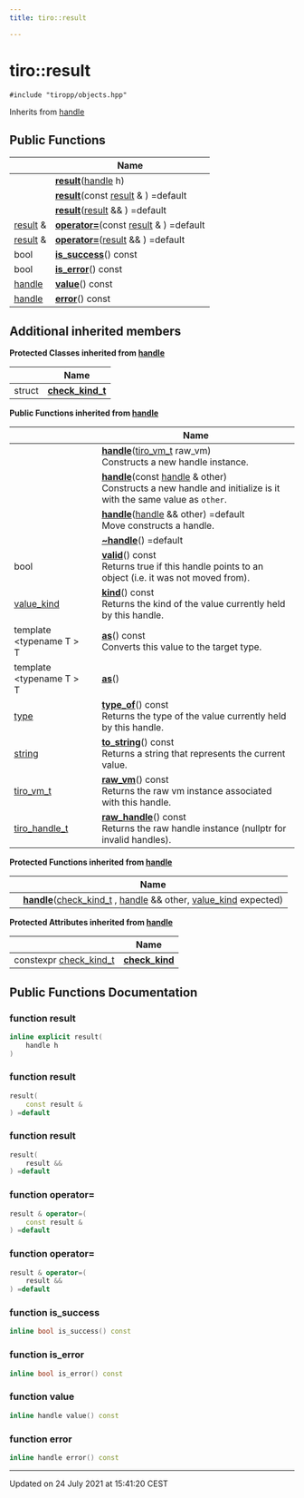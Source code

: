 ```yaml
---
title: tiro::result

---
```


# tiro::result






`#include "tiropp/objects.hpp"`

Inherits from [handle](/docs/api/classes/classtiro_1_1handle)

## Public Functions

|                | Name           |
| -------------- | -------------- |
| | **[result](/docs/api/classes/classtiro_1_1result#function-result)**([handle](/docs/api/classes/classtiro_1_1handle) h) |
| | **[result](/docs/api/classes/classtiro_1_1result#function-result)**(const [result](/docs/api/classes/classtiro_1_1result) & ) =default |
| | **[result](/docs/api/classes/classtiro_1_1result#function-result)**([result](/docs/api/classes/classtiro_1_1result) && ) =default |
| [result](/docs/api/classes/classtiro_1_1result) & | **[operator=](/docs/api/classes/classtiro_1_1result#function-operator=)**(const [result](/docs/api/classes/classtiro_1_1result) & ) =default |
| [result](/docs/api/classes/classtiro_1_1result) & | **[operator=](/docs/api/classes/classtiro_1_1result#function-operator=)**([result](/docs/api/classes/classtiro_1_1result) && ) =default |
| bool | **[is_success](/docs/api/classes/classtiro_1_1result#function-is_success)**() const |
| bool | **[is_error](/docs/api/classes/classtiro_1_1result#function-is_error)**() const |
| [handle](/docs/api/classes/classtiro_1_1handle) | **[value](/docs/api/classes/classtiro_1_1result#function-value)**() const |
| [handle](/docs/api/classes/classtiro_1_1handle) | **[error](/docs/api/classes/classtiro_1_1result#function-error)**() const |

## Additional inherited members

**Protected Classes inherited from [handle](/docs/api/classes/classtiro_1_1handle)**

|                | Name           |
| -------------- | -------------- |
| struct | **[check_kind_t](/docs/api/classes/structtiro_1_1handle_1_1check__kind__t)**  |

**Public Functions inherited from [handle](/docs/api/classes/classtiro_1_1handle)**

|                | Name           |
| -------------- | -------------- |
| | **[handle](/docs/api/classes/classtiro_1_1handle#function-handle)**([tiro_vm_t](/docs/api/files/def_8h#typedef-tiro_vm_t) raw_vm)<br>Constructs a new handle instance.  |
| | **[handle](/docs/api/classes/classtiro_1_1handle#function-handle)**(const [handle](/docs/api/classes/classtiro_1_1handle) & other)<br>Constructs a new handle and initialize is it with the same value as `other`.  |
| | **[handle](/docs/api/classes/classtiro_1_1handle#function-handle)**([handle](/docs/api/classes/classtiro_1_1handle) && other) =default<br>Move constructs a handle.  |
| | **[~handle](/docs/api/classes/classtiro_1_1handle#function-~handle)**() =default |
| bool | **[valid](/docs/api/classes/classtiro_1_1handle#function-valid)**() const<br>Returns true if this handle points to an object (i.e. it was not moved from).  |
| [value_kind](/docs/api/namespaces/namespacetiro#enum-value_kind) | **[kind](/docs/api/classes/classtiro_1_1handle#function-kind)**() const<br>Returns the kind of the value currently held by this handle.  |
| template <typename T \> <br>T | **[as](/docs/api/classes/classtiro_1_1handle#function-as)**() const<br>Converts this value to the target type.  |
| template <typename T \> <br>T | **[as](/docs/api/classes/classtiro_1_1handle#function-as)**() |
| [type](/docs/api/classes/classtiro_1_1type) | **[type_of](/docs/api/classes/classtiro_1_1handle#function-type_of)**() const<br>Returns the type of the value currently held by this handle.  |
| [string](/docs/api/classes/classtiro_1_1string) | **[to_string](/docs/api/classes/classtiro_1_1handle#function-to_string)**() const<br>Returns a string that represents the current value.  |
| [tiro_vm_t](/docs/api/files/def_8h#typedef-tiro_vm_t) | **[raw_vm](/docs/api/classes/classtiro_1_1handle#function-raw_vm)**() const<br>Returns the raw vm instance associated with this handle.  |
| [tiro_handle_t](/docs/api/files/def_8h#typedef-tiro_handle_t) | **[raw_handle](/docs/api/classes/classtiro_1_1handle#function-raw_handle)**() const<br>Returns the raw handle instance (nullptr for invalid handles).  |

**Protected Functions inherited from [handle](/docs/api/classes/classtiro_1_1handle)**

|                | Name           |
| -------------- | -------------- |
| | **[handle](/docs/api/classes/classtiro_1_1handle#function-handle)**([check_kind_t](/docs/api/classes/structtiro_1_1handle_1_1check__kind__t) , [handle](/docs/api/classes/classtiro_1_1handle) && other, [value_kind](/docs/api/namespaces/namespacetiro#enum-value_kind) expected) |

**Protected Attributes inherited from [handle](/docs/api/classes/classtiro_1_1handle)**

|                | Name           |
| -------------- | -------------- |
| constexpr [check_kind_t](/docs/api/classes/structtiro_1_1handle_1_1check__kind__t) | **[check_kind](/docs/api/classes/classtiro_1_1handle#variable-check_kind)**  |


## Public Functions Documentation

### function result

```cpp
inline explicit result(
    handle h
)
```


### function result

```cpp
result(
    const result & 
) =default
```


### function result

```cpp
result(
    result && 
) =default
```


### function operator=

```cpp
result & operator=(
    const result & 
) =default
```


### function operator=

```cpp
result & operator=(
    result && 
) =default
```


### function is_success

```cpp
inline bool is_success() const
```


### function is_error

```cpp
inline bool is_error() const
```


### function value

```cpp
inline handle value() const
```


### function error

```cpp
inline handle error() const
```


-------------------------------

Updated on 24 July 2021 at 15:41:20 CEST
